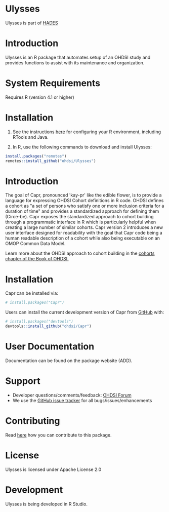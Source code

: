 # Ulysses

<!-- badges: start -->


<!-- badges: end -->

Ulysses is part of [HADES](https://ohdsi.github.io/Hades/)


# Introduction

Ulysses is an R package that automates setup of an OHDSI study and provides functions to assist with its maintenance and organization.

# System Requirements

Requires R (version 4.1 or higher)

# Installation

1. See the instructions [here](https://ohdsi.github.io/Hades/rSetup.html) for configuring your R environment, including RTools and Java.

2. In R, use the following commands to download and install Ulysses:

  ```r
  install.packages("remotes")
  remotes::install_github("ohdsi/Ulysses")
  ```

# Introduction

The goal of Capr, pronounced 'kay-pr' like the edible flower, is to provide a language for expressing OHDSI Cohort definitions in R code. OHDSI defines a cohort as "a set of persons who satisfy one or more inclusion criteria for a duration of time" and provides a standardized approach for defining them (Circe-be). Capr exposes the standardized approach to cohort building through a programmatic interface in R which is particularly helpful when creating a large number of similar cohorts. Capr version 2 introduces a new user interface designed for readability with the goal that Capr code being a human readable description of a cohort while also being executable on an OMOP Common Data Model.

Learn more about the OHDSI approach to cohort building in the [cohorts chapter of the Book of OHDSI.](https://ohdsi.github.io/TheBookOfOhdsi/Cohorts.html)

# Installation

Capr can be installed via:

``` r
# install.packages("Capr")
```

Users can install the current development version of Capr from [GitHub](https://github.com/) with:

``` r
# install.packages("devtools")
devtools::install_github("ohdsi/Capr")
```

# User Documentation

Documentation can be found on the package website (ADD).


# Support

-   Developer questions/comments/feedback: <a href="http://forums.ohdsi.org/c/developers">OHDSI Forum</a>
-   We use the <a href="https://github.com/OHDSI/Capr/issues">GitHub issue tracker</a> for all bugs/issues/enhancements

# Contributing

Read [here](https://ohdsi.github.io/Hades/contribute.html) how you can contribute to this package.

# License

Ulysses is licensed under Apache License 2.0

# Development

Ulysses is being developed in R Studio.

